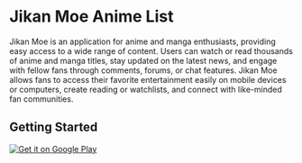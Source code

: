 # **Jikan Moe Anime List**

Jikan Moe is an application for anime and manga enthusiasts, providing easy access to a wide range
of content. Users can watch or read thousands of anime and manga titles, stay updated on the latest
news, and engage with fellow fans through comments, forums, or chat features. Jikan Moe allows fans
to access their favorite entertainment easily on mobile devices or computers, create reading or
watchlists, and connect with like-minded fan communities.

## **Getting Started**

<a href='https://play.google.com/store/apps/details?id=com.canwar.jikanmoe'>
    <img src='https://play.google.com/intl/en_us/badges/static/images/badges/en_badge_web_generic.png' alt='Get it on Google Play' />
</a>